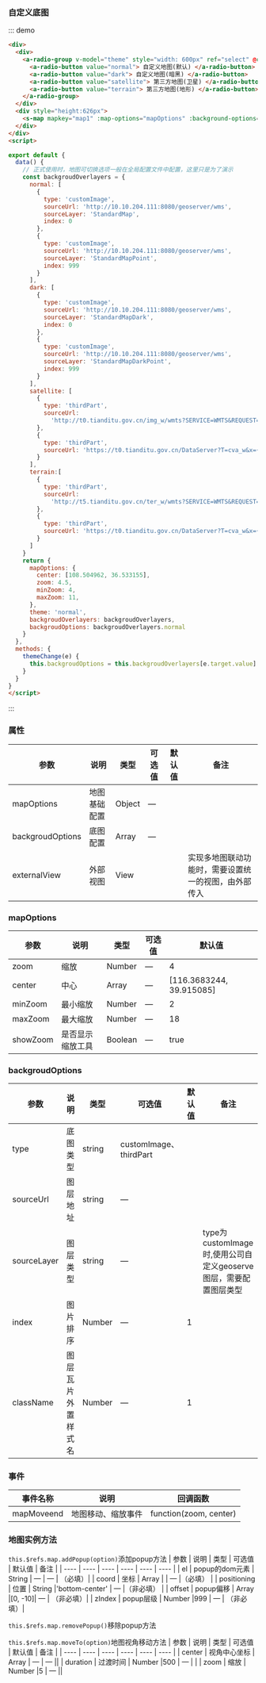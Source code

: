 ### 自定义底图

::: demo

```html
<div>
  <div>
    <a-radio-group v-model="theme" style="width: 600px" ref="select" @change="themeChange">
      <a-radio-button value="normal"> 自定义地图(默认) </a-radio-button>
      <a-radio-button value="dark"> 自定义地图(暗黑) </a-radio-button>
      <a-radio-button value="satellite"> 第三方地图(卫星) </a-radio-button>
      <a-radio-button value="terrain"> 第三方地图(地形) </a-radio-button>
    </a-radio-group>
  </div>
  <div style="height:626px">
    <s-map mapkey="map1" :map-options="mapOptions" :background-options="backgroudOptions"></s-map>
  </div>
</div>
<script>

export default {
  data() {
    // 正式使用时，地图可切换选项一般在全局配置文件中配置，这里只是为了演示
    const backgroudOverlayers = {
      normal: [
        {
          type: 'customImage',
          sourceUrl: 'http://10.10.204.111:8080/geoserver/wms',
          sourceLayer: 'StandardMap',
          index: 0
        },
        {
          type: 'customImage',
          sourceUrl: 'http://10.10.204.111:8080/geoserver/wms',
          sourceLayer: 'StandardMapPoint',
          index: 999
        }
      ],
      dark: [
        {
          type: 'customImage',
          sourceUrl: 'http://10.10.204.111:8080/geoserver/wms',
          sourceLayer: 'StandardMapDark',
          index: 0
        },
        {
          type: 'customImage',
          sourceUrl: 'http://10.10.204.111:8080/geoserver/wms',
          sourceLayer: 'StandardMapDarkPoint',
          index: 999
        }
      ],
      satellite: [
        {
          type: 'thirdPart',
          sourceUrl:
            'http://t0.tianditu.gov.cn/img_w/wmts?SERVICE=WMTS&REQUEST=GetTile&VERSION=1.0.0&LAYER=img&STYLE=default&TILEMATRIXSET=w&FORMAT=tiles&TILEMATRIX={z}&TILEROW={y}&TILECOL={x}&tk=f11b79a9c885650002c93f600013e969'
        },
        {
          type: 'thirdPart',
          sourceUrl: 'https://t0.tianditu.gov.cn/DataServer?T=cva_w&x={x}&y={y}&l={z}&tk=f11b79a9c885650002c93f600013e969'
        }
      ],
      terrain:[
        {
          type: 'thirdPart',
          sourceUrl:
            'http://t5.tianditu.gov.cn/ter_w/wmts?SERVICE=WMTS&REQUEST=GetTile&VERSION=1.0.0&LAYER=ter&STYLE=default&TILEMATRIXSET=w&FORMAT=tiles&TILEMATRIX={z}&TILEROW={y}&TILECOL={x}&tk=f11b79a9c885650002c93f600013e969'
        },
        {
          type: 'thirdPart',
          sourceUrl: 'https://t0.tianditu.gov.cn/DataServer?T=cva_w&x={x}&y={y}&l={z}&tk=f11b79a9c885650002c93f600013e969'
        }
      ]
    }
    return {
      mapOptions: {
        center: [108.504962, 36.533155],
        zoom: 4.5,
        minZoom: 4,
        maxZoom: 11,
      },
      theme: 'normal',
      backgroudOverlayers: backgroudOverlayers,
      backgroudOptions: backgroudOverlayers.normal
    }
  },
  methods: {
    themeChange(e) {
      this.backgroudOptions = this.backgroudOverlayers[e.target.value]
    }
  }
}
</script>
```

:::

### 属性

| 参数 | 说明 | 类型 | 可选值 | 默认值 | 备注 |
| ---- | ----| ---- | ---- | ---- | ---- |
| mapOptions | 地图基础配置 | Object | — | | |
| backgroudOptions | 底图配置 | Array | — | | |
| externalView | 外部视图 | View | | | 实现多地图联动功能时，需要设置统一的视图，由外部传入 |

### mapOptions

| 参数 | 说明 | 类型 | 可选值 | 默认值 |
| ---- | ---- | ---- | ---- | ---- |
| zoom | 缩放 | Number | — | 4 |
| center | 中心 | Array  | — | [116.3683244, 39.915085] |
| minZoom | 最小缩放 | Number | — | 2 |
| maxZoom | 最大缩放 | Number | — | 18 |
| showZoom | 是否显示缩放工具 | Boolean | — | true |

### backgroudOptions

| 参数 | 说明 | 类型 | 可选值 | 默认值 | 备注 |
| ---- | ---- | ---- | ---- | ---- | ---- |
| type | 底图类型 | string | customImage、thirdPart | | |
| sourceUrl  | 图层地址 | string  | — | | |
| sourceLayer | 图层类型 | string | — | | type为customImage时,使用公司自定义geoserve图层，需要配置图层类型 |
| index | 图片排序 | Number | — | 1 | |
| className | 图层瓦片外置样式名 | Number | — | 1 | |

### 事件

| 事件名称 | 说明 | 回调函数 |
| ---- | ---- | ---- |
| mapMoveend | 地图移动、缩放事件 | function(zoom, center) |

### 地图实例方法

`this.$refs.map.addPopup(option)`添加popup方法
| 参数  | 说明 | 类型   | 可选值 | 默认值 | 备注 |
| ---- | ---- | ---- | ---- | ---- | ---- |
| el | popup的dom元素 | String | — | — | （必填）|
| coord | 坐标 | Array | | — |（必填） |
| positioning | 位置 | String |'bottom-center' | — |（非必填） |
| offset | popup偏移 | Array |[0, -10]| — | （非必填）|
| zIndex | popup层级 | Number |999 | — | （非必填）|

`this.$refs.map.removePopup()`移除popup方法

`this.$refs.map.moveTo(option)`地图视角移动方法
| 参数  | 说明 | 类型   | 可选值 | 默认值 | 备注 |
| ---- | ---- | ---- | ---- | ---- | ---- |
| center | 视角中心坐标 | Array | — | — ||
| duration | 过渡时间 | Number |500 | — | |
| zoom | 缩放 | Number |5 | — ||